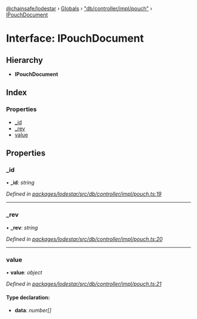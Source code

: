 [@chainsafe/lodestar](../README.md) › [Globals](../globals.md) › ["db/controller/impl/pouch"](../modules/_db_controller_impl_pouch_.md) › [IPouchDocument](_db_controller_impl_pouch_.ipouchdocument.md)

# Interface: IPouchDocument

## Hierarchy

* **IPouchDocument**

## Index

### Properties

* [_id](_db_controller_impl_pouch_.ipouchdocument.md#_id)
* [_rev](_db_controller_impl_pouch_.ipouchdocument.md#_rev)
* [value](_db_controller_impl_pouch_.ipouchdocument.md#value)

## Properties

###  _id

• **_id**: *string*

*Defined in [packages/lodestar/src/db/controller/impl/pouch.ts:19](https://github.com/ChainSafe/lodestar/blob/e5567ed22/packages/lodestar/src/db/controller/impl/pouch.ts#L19)*

___

###  _rev

• **_rev**: *string*

*Defined in [packages/lodestar/src/db/controller/impl/pouch.ts:20](https://github.com/ChainSafe/lodestar/blob/e5567ed22/packages/lodestar/src/db/controller/impl/pouch.ts#L20)*

___

###  value

• **value**: *object*

*Defined in [packages/lodestar/src/db/controller/impl/pouch.ts:21](https://github.com/ChainSafe/lodestar/blob/e5567ed22/packages/lodestar/src/db/controller/impl/pouch.ts#L21)*

#### Type declaration:

* **data**: *number[]*
